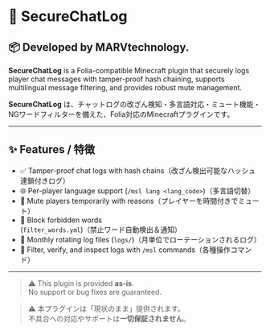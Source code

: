 # 🔐 SecureChatLog

📦 Developed by MARVtechnology.
---

**SecureChatLog** is a Folia-compatible Minecraft plugin that securely logs player chat messages with tamper-proof hash chaining, supports multilingual message filtering, and provides robust mute management.

**SecureChatLog** は、チャットログの改ざん検知・多言語対応・ミュート機能・NGワードフィルターを備えた、Folia対応のMinecraftプラグインです。

---

## ✨ Features / 特徴

- ✅ Tamper-proof chat logs with hash chains（改ざん検出可能なハッシュ連鎖付きログ）
- 🌐 Per-player language support (`/msl lang <lang_code>`)（多言語切替）
- 🛑 Mute players temporarily with reasons（プレイヤーを時間付きでミュート）
- 🚫 Block forbidden words (`filter_words.yml`)（禁止ワード自動検出＆通知）
- 📂 Monthly rotating log files (`logs/`)（月単位でローテーションされるログ）
- 💬 Filter, verify, and inspect logs with `/msl` commands（各種操作コマンド）

---
> ⚠️ This plugin is provided **as-is**.  
> No support or bug fixes are guaranteed.

> ⚠️ 本プラグインは「現状のまま」提供されます。  
> 不具合への対応やサポートは**一切保証されません**。
